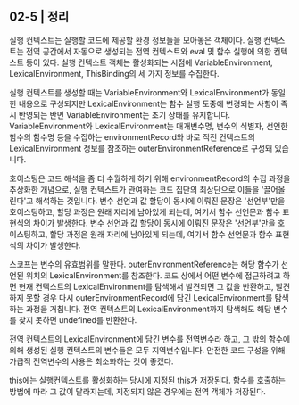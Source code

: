 02-5 | 정리
---
실행 컨텍스트는 실행할 코드에 제공할 환경 정보들을 모아놓은 객체이다. 
실행 컨텍스트는 전역 공간에서 자동으로 생성되는 전역 컨텍스트와 eval 및 함수 실행에 의한 컨텍스트 등이 있다. 
실행 컨텍스트 객체는 활성화되는 시점에 VariableEnvironment, LexicalEnvironment, ThisBinding의 세 가지 정보를 수집한다.

실행 컨텍스트를 생성할 때는 VariableEnvironment와 LexicalEnvironment가 동일한 내용으로 구성되지만 LexicalEnvironment는 함수 실행 도중에 변경되는 사항이 즉시 반영되는 반면 VariableEnvironment는 초기 상태를 유지합니다.
VariableEnvironment와 LexicalEnvironment는 매개변수명, 변수의 식별자, 선언한 함수의 함수명 등을 수집하는 environmentRecord와 바로 직전 컨텍스트의 LexicalEnvironment 정보를 참조하는 outerEnvironmentReference로 구성돼 있습니다.

호이스팅은 코드 해석을 좀 더 수월하게 하기 위해 environmentRecord의 수집 과정을 추상화한 개념으로, 실행 컨텍스트가 관여하는 코드 집단의 최상단으로 이들을 '끌어올린다'고 해석하는 것입니다. 변수 선언과 값 할당이 동시에 이뤄진 문장은 '선언부'만을 호이스팅하고, 할당 과정은 원래 자리에 남아있게 되는데, 여기서 함수 선언문과 함수 표현식의 차이가 발생한다. 
변수 선언과 값 할당이 동시에 이뤄진 문장은 '선언부'만을 호이스팅하고, 할당 과정은 원래 자리에 남아있게 되는데, 여기서 함수 선언문과 함수 표현식의 차이가 발생한다. 

스코프는 변수의 유효범위를 말한다. outerEnvironmentReference는 해당 함수가 선언된 위치의 LexicalEnvironment를 참조한다. 코드 상에서 어떤 변수에 접근하려고 하면 현재 컨텍스트의 LexicalEnvironment를 탐색해서 발견되면 그 값을 반환하고, 발견하지 못할 경우 다시 outerEnvironmentRecord에 담긴 LexicalEnvironment를 탐색하는 과정을 거칩니다.
전역 컨텍스트의 LexicalEnvironment까지 탐색해도 해당 변수를 찾지 못하면 undefined를 반환한다.

전역 컨텍스트의 LexicalEnvironment에 담긴 변수를 전역변수라 하고, 그 밖의 함수에 의해 생성된 실행 컨텍스트의 변수들은 모두 지역변수입니다. 안전한 코드 구성을 위해 가급적 전역변수의 사용은 최소화하는 것이 좋겠다.

this에는 실행컨텍스트를 활성화하는 당시에 지정된 this가 저장된다. 함수를 호출하는 방법에 따라 그 값이 달라지는데, 지정되지 않은 경우에는 전역 객체가 저장된다.
